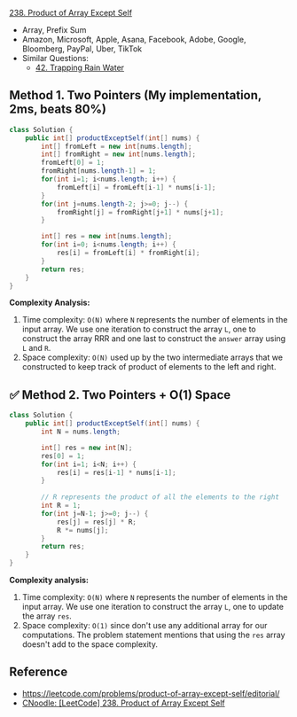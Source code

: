 [238. Product of Array Except Self](https://leetcode.com/problems/product-of-array-except-self/description/)

* Array, Prefix Sum
* Amazon, Microsoft, Apple, Asana, Facebook, Adobe, Google, Bloomberg, PayPal, Uber, TikTok
* Similar Questions:
  * [42. Trapping Rain Water](https://leetcode.com/problems/trapping-rain-water/)


## Method 1. Two Pointers (My implementation, 2ms, beats 80%)
```java
class Solution {
    public int[] productExceptSelf(int[] nums) {
        int[] fromLeft = new int[nums.length];
        int[] fromRight = new int[nums.length];
        fromLeft[0] = 1;
        fromRight[nums.length-1] = 1;
        for(int i=1; i<nums.length; i++) {
            fromLeft[i] = fromLeft[i-1] * nums[i-1];
        }
        for(int j=nums.length-2; j>=0; j--) {
            fromRight[j] = fromRight[j+1] * nums[j+1];
        }

        int[] res = new int[nums.length];
        for(int i=0; i<nums.length; i++) {
            res[i] = fromLeft[i] * fromRight[i];
        }
        return res;
    }
}
```
**Complexity Analysis:**
1. Time complexity: `O(N)` where `N` represents the number of elements in the input array. We use one iteration to construct the array `L`, one to construct the array RRR and one last to construct the `answer` array using `L` and `R`.
2. Space complexity: `O(N)` used up by the two intermediate arrays that we constructed to keep track of product of elements to the left and right. 


## ✅ Method 2. Two Pointers + O(1) Space
```java
class Solution {
    public int[] productExceptSelf(int[] nums) {
        int N = nums.length;

        int[] res = new int[N];
        res[0] = 1;
        for(int i=1; i<N; i++) {
            res[i] = res[i-1] * nums[i-1];
        }
        
        // R represents the product of all the elements to the right
        int R = 1;
        for(int j=N-1; j>=0; j--) {
            res[j] = res[j] * R;
            R *= nums[j];
        }
        return res;
    }
}
```
**Complexity analysis:**
1. Time complexity: `O(N)` where `N` represents the number of elements in the input array. We use one iteration to construct the array `L`, one to update the array `res`.
2. Space complexity: `O(1)` since don't use any additional array for our computations. The problem statement mentions that using the `res` array doesn't add to the space complexity.


## Reference
* https://leetcode.com/problems/product-of-array-except-self/editorial/
* [CNoodle: [LeetCode] 238. Product of Array Except Self](https://www.cnblogs.com/cnoodle/p/12221663.html)